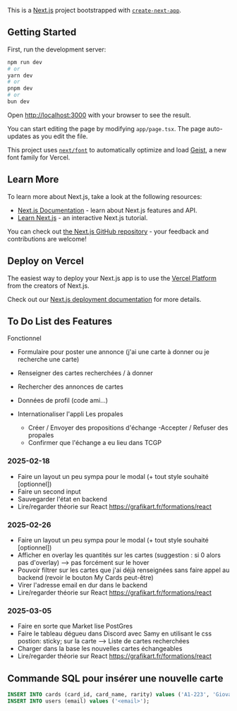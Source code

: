 This is a [Next.js](https://nextjs.org) project bootstrapped with [`create-next-app`](https://nextjs.org/docs/app/api-reference/cli/create-next-app).

## Getting Started

First, run the development server:

```bash
npm run dev
# or
yarn dev
# or
pnpm dev
# or
bun dev
```

Open [http://localhost:3000](http://localhost:3000) with your browser to see the result.

You can start editing the page by modifying `app/page.tsx`. The page auto-updates as you edit the file.

This project uses [`next/font`](https://nextjs.org/docs/app/building-your-application/optimizing/fonts) to automatically optimize and load [Geist](https://vercel.com/font), a new font family for Vercel.

## Learn More

To learn more about Next.js, take a look at the following resources:

- [Next.js Documentation](https://nextjs.org/docs) - learn about Next.js features and API.
- [Learn Next.js](https://nextjs.org/learn) - an interactive Next.js tutorial.

You can check out [the Next.js GitHub repository](https://github.com/vercel/next.js) - your feedback and contributions are welcome!

## Deploy on Vercel

The easiest way to deploy your Next.js app is to use the [Vercel Platform](https://vercel.com/new?utm_medium=default-template&filter=next.js&utm_source=create-next-app&utm_campaign=create-next-app-readme) from the creators of Next.js.

Check out our [Next.js deployment documentation](https://nextjs.org/docs/app/building-your-application/deploying) for more details.

## To Do List des Features

Fonctionnel

- Formulaire pour poster une annonce (j'ai une carte à donner ou je recherche une carte)

- Renseigner des cartes recherchées / à donner
- Rechercher des annonces de cartes
- Données de profil (code ami...)
- Internationaliser l'appli
  Les propales
  - Créer / Envoyer des propositions d'échange
    -Accepter / Refuser des propales
  - Confirmer que l'échange a eu lieu dans TCGP

### 2025-02-18

- Faire un layout un peu sympa pour le modal (+ tout style souhaité [optionnel])
- Faire un second input
- Sauvegarder l'état en backend
- Lire/regarder théorie sur React
  https://grafikart.fr/formations/react

### 2025-02-26

- Faire un layout un peu sympa pour le modal (+ tout style souhaité [optionnel])
- Afficher en overlay les quantités sur les cartes (suggestion : si 0 alors pas d'overlay) --> pas forcément sur le hover
- Pouvoir filtrer sur les cartes que j'ai déjà renseignées sans faire appel au backend (revoir le bouton My Cards peut-être)
- Virer l'adresse email en dur dans le backend
- Lire/regarder théorie sur React
  https://grafikart.fr/formations/react

### 2025-03-05

- Faire en sorte que Market lise PostGres
- Faire le tableau dégueu dans Discord avec Samy en utilisant le css postion: sticky; sur la carte --> Liste de cartes recherchées
- Charger dans la base les nouvelles cartes échangeables
- Lire/regarder théorie sur React
  https://grafikart.fr/formations/react  

## Commande SQL pour insérer une nouvelle carte

```sql
INSERT INTO cards (card_id, card_name, rarity) values ('A1-223', 'Giovanni', '⬧⬧');
INSERT INTO users (email) values ('<email>');
```
